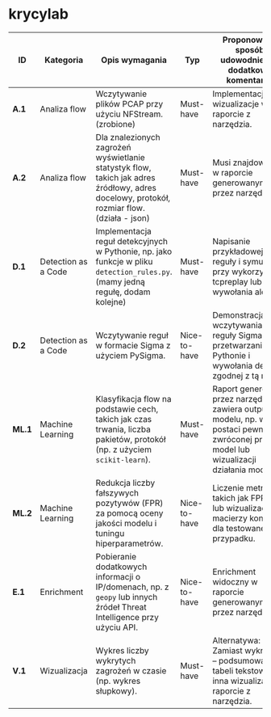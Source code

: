 # krycylab

| **ID**   | **Kategoria**        | **Opis wymagania**                                                                                      | **Typ**        | **Proponowany sposób udowodnienia/ dodatkowe komentarze**                                                                                             |
|----------|----------------------|---------------------------------------------------------------------------------------------------------|----------------|-----------------------------------------------------------------------------------------------------------|
| **A.1**  | Analiza flow         | Wczytywanie plików PCAP przy użyciu NFStream.  (zrobione)                                                          | Must-have      | Implementacja/inne wizualizacje w raporcie z narzędzia.                                                   |
| **A.2**  | Analiza flow         | Dla znalezionych zagrożeń wyświetlanie statystyk flow, takich jak adres źródłowy, adres docelowy, protokół, rozmiar flow. (działa - json) | Must-have      | Musi znajdować się w raporcie generowanym przez narzędzie.                                                |
| **D.1**  | Detection as a Code  | Implementacja reguł detekcyjnych w Pythonie, np. jako funkcje w pliku `detection_rules.py`.  (mamy jedną regułę, dodam kolejne)            | Must-have      | Napisanie przykładowej reguły i symulacja przy wykorzystaniu tcpreplay lub scapy wywołania alertu.        |
| **D.2**  | Detection as a Code  | Wczytywanie reguł w formacie Sigma z użyciem PySigma.                                                    | Nice-to-have   | Demonstracja wczytywania reguły Sigma, przetwarzania jej w Pythonie i wywołania detekcji zgodnej z tą regułą. |
| **ML.1** | Machine Learning     | Klasyfikacja flow na podstawie cech, takich jak czas trwania, liczba pakietów, protokół (np. z użyciem `scikit-learn`). | Must-have      | Raport generowany przez narzędzie zawiera output z modelu, np. w postaci pewności zwróconej przez model lub wizualizacji działania modelu. |
| **ML.2** | Machine Learning     | Redukcja liczby fałszywych pozytywów (FPR) za pomocą oceny jakości modelu i tuningu hiperparametrów.     | Nice-to-have   | Liczenie metryk takich jak FPR, TPR lub wizualizacja macierzy konfuzji dla testowanego przypadku. |
| **E.1**  | Enrichment           | Pobieranie dodatkowych informacji o IP/domenach, np. z `geopy` lub innych źródeł Threat Intelligence przy użyciu API. | Nice-to-have   | Enrichment widoczny w raporcie generowanym przez narzędzie.                                               |
| **V.1**  | Wizualizacja         | Wykres liczby wykrytych zagrożeń w czasie (np. wykres słupkowy).                                         | Must-have      | Alternatywa: Zamiast wykresów – podsumowanie w tabeli tekstowej lub inna wizualizacja w raporcie z narzędzia. |
